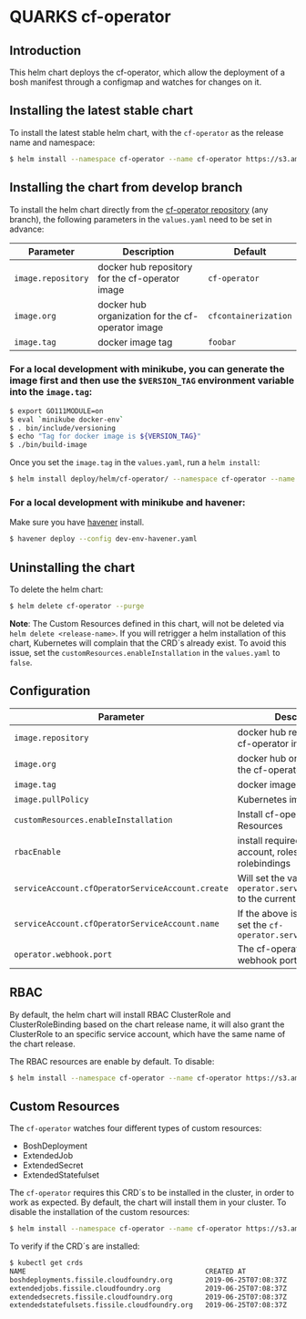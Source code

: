 # QUARKS cf-operator

## Introduction

This helm chart deploys the cf-operator, which allow the deployment of a bosh manifest through a configmap and watches for changes on it.

## Installing the latest stable chart

To install the latest stable helm chart, with the `cf-operator` as the release name and namespace:

```bash
$ helm install --namespace cf-operator --name cf-operator https://s3.amazonaws.com/cf-operators/helm-charts/cf-operator-v0.2.2%2B47.g24492ea.tgz
```



## Installing the chart from develop branch

To install the helm chart directly from the [cf-operator repository](https://github.com/cloudfoundry-incubator/cf-operator) (any branch), the following parameters in the `values.yaml` need to be set in advance:


| Parameter                                         | Description                                                          | Default                                        |
| ------------------------------------------------- | -------------------------------------------------------------------- | ---------------------------------------------- |
| `image.repository`                                | docker hub repository for the cf-operator image                      | `cf-operator`                                  |
| `image.org`                                       | docker hub organization for the cf-operator image                    | `cfcontainerization`                           |
| `image.tag`                                       | docker image tag                                                     | `foobar`                                       |


### For a local development with minikube, you can generate the image first and then use the `$VERSION_TAG` environment variable into the `image.tag`:
```bash
$ export GO111MODULE=on
$ eval `minikube docker-env`
$ . bin/include/versioning
$ echo "Tag for docker image is ${VERSION_TAG}"
$ ./bin/build-image
```

Once you set the `image.tag` in the `values.yaml`, run a `helm install`:

```bash
$ helm install deploy/helm/cf-operator/ --namespace cf-operator --name cf-operator --set image.tag=<the-image-tag>
```

### For a local development with minikube and havener:
Make sure you have [havener](https://github.com/homeport/havener) install.

```bash
$ havener deploy --config dev-env-havener.yaml
```

## Uninstalling the chart

To delete the helm chart:

```bash
$ helm delete cf-operator --purge
```

__Note__: The Custom Resources defined in this chart, will not be deleted via `helm delete <release-name>`.
If you will retrigger a helm installation of this chart, Kubernetes will complain that the CRD´s already exist.
To avoid this issue, set the `customResources.enableInstallation` in the `values.yaml` to `false`.


## Configuration

| Parameter                                         | Description                                                                       | Default                                        |
| ------------------------------------------------- | --------------------------------------------------------------------------------- | ---------------------------------------------- |
| `image.repository`                                | docker hub repository for the cf-operator image                                   | `cf-operator`                                  |
| `image.org`                                       | docker hub organization for the cf-operator image                                 | `cfcontainerization`                           |
| `image.tag`                                       | docker image tag                                                                  | `foobar`                                       |
| `image.pullPolicy`                                | Kubernetes image pullPolicy                                                       | `IfNotPresent`                                 |
| `customResources.enableInstallation`              | Install cf-operator Custom Resources                                              | `true`                                         |
| `rbacEnable`                                      | install required RBAC service account, roles and rolebindings                     | `true`                                         |
| `serviceAccount.cfOperatorServiceAccount.create`  | Will set the value of `cf-operator.serviceAccountName` to the current chart name  | `true`                                         |
| `serviceAccount.cfOperatorServiceAccount.name`    | If the above is not set, it will set the `cf-operator.serviceAccountName`         |                                                |
| `operator.webhook.port`                           | The cf-operator mutating webhook port                                             | `2999`                                         |


## RBAC

By default, the helm chart will install RBAC ClusterRole and ClusterRoleBinding based on the chart release name, it will also grant the ClusterRole to an specific service account, which have the same name of the chart release.

The RBAC resources are enable by default. To disable:

```bash
$ helm install --namespace cf-operator --name cf-operator https://s3.amazonaws.com/cf-operators/helm-charts/cf-operator-v0.2.2%2B47.g24492ea.tgz --set rbacEnable=false
```

## Custom Resources

The `cf-operator` watches four different types of custom resources:
- BoshDeployment
- ExtendedJob
- ExtendedSecret
- ExtendedStatefulset

The `cf-operator` requires this CRD´s to be installed in the cluster, in order to work as expected. By default, the chart will install them in your cluster.
To disable the installation of the custom resources:

```bash
$ helm install --namespace cf-operator --name cf-operator https://s3.amazonaws.com/cf-operators/helm-charts/cf-operator-v0.2.2%2B47.g24492ea.tgz --set customResources.enableInstallation=false
```

To verify if the CRD´s are installed:

```bash
$ kubectl get crds
NAME                                            CREATED AT
boshdeployments.fissile.cloudfoundry.org        2019-06-25T07:08:37Z
extendedjobs.fissile.cloudfoundry.org           2019-06-25T07:08:37Z
extendedsecrets.fissile.cloudfoundry.org        2019-06-25T07:08:37Z
extendedstatefulsets.fissile.cloudfoundry.org   2019-06-25T07:08:37Z
```